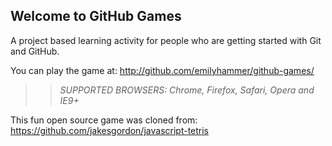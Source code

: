 ## Welcome to GitHub Games

A project based learning activity for people who are getting started with Git and GitHub.

You can play the game at: http://github.com/emilyhammer/github-games/

>> _*SUPPORTED BROWSERS*: Chrome, Firefox, Safari, Opera and IE9+_

This fun open source game was cloned from: https://github.com/jakesgordon/javascript-tetris
